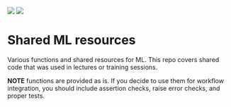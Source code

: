 <img src="https://img.shields.io/github/license/AusteKan/Shared_ML_resources"> <img src="https://img.shields.io/badge/Version-1.1-brightgreen">



# Shared ML resources

Various functions and shared resources for ML. This repo covers shared code that was used in lectures or training sessions.


**NOTE** functions are provided as is. If you decide to use them for workflow integration, you should include assertion checks, raise error checks, and proper tests.

